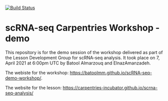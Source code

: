 [![Build Status](https://travis-ci.com/carpentries/workshop-template.svg?branch=gh-pages)](https://travis-ci.com/carpentries/workshop-template)

# scRNA-seq Carpentries Workshop - demo

This repository is for the demo session of the workshop delivered as part of the Lesson Development Group for scRNA-seq analysis. It took place on 7, April 2021 at 6:00pm UTC by Batool Almarzouq and ElnazAmanzadeh.  

The webiste for the workshop: https://batoolmm.github.io/scRNA-seq-demo-workshop/.

The website for the lesson: https://carpentries-incubator.github.io/scrna-seq-analysis/

[email]: mailto:team@carpentries.org
[customization]: https://carpentries.github.io/workshop-template/customization/index.html
[dc-site]: https://datacarpentry.org
[design]: https://carpentries.github.io/workshop-template/design/index.html
[faq]: https://carpentries.github.io/workshop-template/faq/index.html
[github-project-pages]: https://help.github.com/en/github/working-with-github-pages/creating-a-github-pages-site
[issues]: https://github.com/carpentries/workshop-template/issues
[lesson-example]: https://carpentries.github.io/lesson-example/
[self-organized-workshop-form]: https://amy.carpentries.org/forms/self-organised/
[swc-site]: https://software-carpentry.org
[lc-site]: https://librarycarpentry.org
